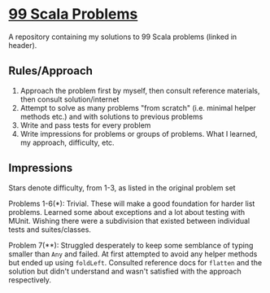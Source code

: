 # [99 Scala Problems](https://aperiodic.net/pip/scala/s-99/)
A repository containing my solutions to 99 Scala problems (linked in header).

## Rules/Approach
1. Approach the problem first by myself, then consult reference materials, then
   consult solution/internet
2. Attempt to solve as many problems "from scratch" (i.e. minimal helper methods
   etc.) and with solutions to previous problems
3. Write and pass tests for every problem
4. Write impressions for problems or groups of problems. What I learned, my
   approach, difficulty, etc.

## Impressions
Stars denote difficulty, from 1-3, as listed in the original problem set

Problems 1-6(\*): Trivial. These will make a good foundation for harder list
problems. Learned some about exceptions and a lot about testing with MUnit.
Wishing there were a subdivision that existed between individual tests and
suites/classes.

Problem 7(\*\*): Struggled desperately to keep some semblance of typing smaller than
`Any` and failed. At first attempted to avoid any helper methods but ended up
using `foldLeft`. Consulted reference docs for `flatten` and the solution but
didn't understand and wasn't satisfied with the approach respectively.
